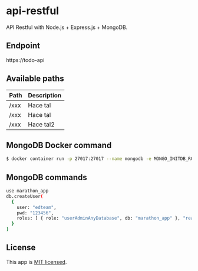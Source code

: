 # api-restful

API Restful with Node.js + Express.js + MongoDB.

## Endpoint 

https://todo-api

## Available paths

Path | Description 
----------|----------
/xxx | Hace tal
/xxx | Hace tal
/xxx | Hace tal2

## MongoDB Docker command

```bash
$ docker container run -p 27017:27017 --name mongodb -e MONGO_INITDB_ROOT_USERNAME=admin -e MONGO_INITDB_ROOT_PASSWORD=123456 -d mongo:latest
```
## MongoDB commands

```bash
use marathon_app
db.createUser(
  {
    user: "edteam",
    pwd: "123456",
    roles: [ { role: "userAdminAnyDatabase", db: "marathon_app" }, "readWriteAnyDatabase" ]
  }
)
```

## License

This app is [MIT licensed](./LICENSE).